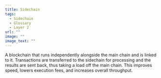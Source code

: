 ```yaml
---
title: Sidechain
tags:
  - Sidechain
  - Glossary
  - Layer 2
url: ""
image: ""
image_text: ""
---
```


A blockchain that runs independently alongside the main chain and is linked to it. Transactions are transferred to the sidechain for processing and the results are sent back, thus taking a load off the main chain. This improves speed, lowers execution fees, and increases overall throughput.
